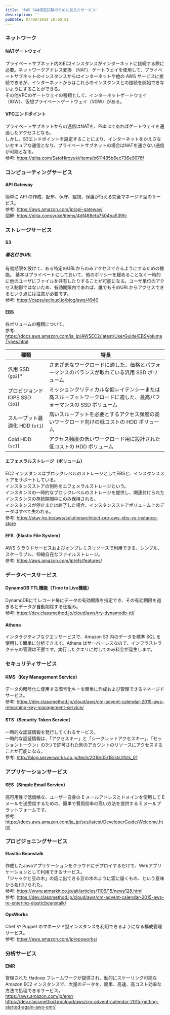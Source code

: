```yaml
---
title: 'AWS SAA認定試験のために覚えたサービス'
description: ''
pubDate: 07/09/2019 10:00:01
---
```


<h3>ネットワーク</h3>

<h4>NATゲートウェイ</h4>

<p>プライベートサブネット内のEC2インスタンスがインターネットに接続する際に必要。ネットワークアドレス変換 （NAT） ゲートウェイを使用して、プライベートサブネットのインスタンスからはインターネットや他の AWS サービスに接続できるが、インターネットからはこれらのインスタンスとの接続を開始できないようにすることができる。<br/>
その他VPCのゲートウェイの種類として、インターネットゲートウェイ（IGW）、仮想プライベートゲートウェイ（VGW）がある。</p>

<h4>VPCエンドポイント</h4>

<p>プライベートサブネットからの通信はNATを、Publicであればゲートウェイを通過したアクセスとなる。<br/>
しかし、S3エンドポイントを設定することにより、インターネットをかえさないセキュアな通信となり、プライベートサブネットの場合はNATを通さない通信が可能となる。<br/>
参考: <a href="https://qiita.com/SatoHiroyuki/items/b611485b6ec736e9076f">https://qiita.com/SatoHiroyuki/items/b611485b6ec736e9076f</a></p>

<h3>コンピューティングサービス</h3>

<h4>API Gateway</h4>

<p>簡単に API の作成、配布、保守、監視、保護が行える完全マネージド型のサービス。<br/>
参考: <a href="https://aws.amazon.com/jp/api-gateway/">https://aws.amazon.com/jp/api-gateway/</a><br/>
図解: <a href="https://qiita.com/yuke/items/4df468efa7504ba539fc">https://qiita.com/yuke/items/4df468efa7504ba539fc</a></p>

<h3>ストレージサービス</h3>

<h4>S3</h4>

<h5>署名付きURL</h5>

<p>有効期限を設けて、ある特定のURLからのみアクセスできるようにするための機能。
基本はプライベートにしておいて、他のポリシーを緩めることなく一時的に他のユーザにファイルを共有したりすることが可能になる。ユーザ単位のアクセス制御ではないため、有効期限内であれば、誰でもそのURLからアクセスできるという点には注意が必要です。<br/>
参考: <a href="https://capsulecloud.io/blog/aws/4940">https://capsulecloud.io/blog/aws/4940</a></p>

<h4>EBS</h4>

<p>各ボリュームの種類について。<br/>
参考: <a href="https://docs.aws.amazon.com/ja_jp/AWSEC2/latest/UserGuide/EBSVolumeTypes.html">https://docs.aws.amazon.com/ja_jp/AWSEC2/latest/UserGuide/EBSVolumeTypes.html</a></p>

<table>
<thead>
<tr>
<th> 種類                            </th>
<th> 特長                                                         </th>
</tr>
</thead>
<tbody>
<tr>
<td> 汎用 SSD (<code>gp2</code>)*               </td>
<td> さまざまなワークロードに適した、価格とパフォーマンスのバランスが取れている汎用 SSD ボリューム </td>
</tr>
<tr>
<td> プロビジョンド IOPS SSD (<code>io1</code>) </td>
<td> ミッションクリティカルな低レイテンシーまたは高スループットワークロードに適した、最高パフォーマンスの SSD ボリューム </td>
</tr>
<tr>
<td> スループット最適化 HDD (<code>st1</code>)  </td>
<td> 高いスループットを必要とするアクセス頻度の高いワークロード向けの低コストの HDD ボリューム </td>
</tr>
<tr>
<td> Cold HDD (<code>sc1</code>)                </td>
<td> アクセス頻度の低いワークロード用に設計された低コストの HDD ボリューム </td>
</tr>
</tbody>
</table>

<h4>エフェメラルストレージ（ボリューム）</h4>

<p>EC2 インスタンスはブロックレベルのストレージとしてEBSと、インスタンスストアをサポートしている。<br/>
インスタンスストアの別称をエフェメラルストレージという。<br/>
インスタンスの一時的なブロックレベルのストレージを提供し、関連付けられたインスタンスの存続期間中にのみ保持される。<br/>
インスタンスが停止または終了した場合、インスタンスストアボリューム上のデータはすべて失われる。<br/>
参考: <a href="https://stay-ko.be/aws/solutionarchitect-pro-aws-ebs-vs-instance-store">https://stay-ko.be/aws/solutionarchitect-pro-aws-ebs-vs-instance-store</a></p>

<h4>EFS（Elastic File System）</h4>

<p>AWS クラウドサービスおよびオンプレミスリソースで利用できる、シンプル、スケーラブル、伸縮自在なファイルストレージ。<br/>
参考: <a href="https://aws.amazon.com/jp/efs/features/">https://aws.amazon.com/jp/efs/features/</a></p>

<h3>データベースサービス</h3>

<h4>DynamoDB TTL機能（Time to Live機能）</h4>

<p>DynamoDBにてレコード毎にデータの有効期限を指定でき、その有効期限を過ぎるとデータが自動削除する仕組み。<br/>
参考: <a href="https://dev.classmethod.jp/cloud/aws/try-dynamodb-ttl/">https://dev.classmethod.jp/cloud/aws/try-dynamodb-ttl/</a></p>

<h4>Athena</h4>

<p>インタラクティブなクエリサービスで、Amazon S3 内のデータを標準 SQL を使用して簡単に分析できます。Athena はサーバーレスなので、インフラストラクチャの管理は不要です。実行したクエリに対してのみ料金が発生します。</p>

<h3>セキュリティサービス</h3>

<h4>KMS（Key Management Service）</h4>

<p>データの暗号化に使用する暗号化キーを簡単に作成および管理できるマネージドサービス。<br/>
参考: <a href="https://dev.classmethod.jp/cloud/aws/cm-advent-calendar-2015-aws-relearning-key-management-service/">https://dev.classmethod.jp/cloud/aws/cm-advent-calendar-2015-aws-relearning-key-management-service/</a></p>

<h4>STS（Security Token Service）</h4>

<p>一時的な認証情報を発行してくれるサービス。<br/>
一時的な認証情報は、「アクセスキー」と「シークレットアクセスキー」、「セッショントークン」の3つで許可された別のアカウントのリソースにアクセスすることが可能になる。<br/>
参考: <a href="http://blog.serverworks.co.jp/tech/2016/05/18/sts/#sts_01">http://blog.serverworks.co.jp/tech/2016/05/18/sts/#sts_01</a></p>

<h3>アプリケーションサービス</h3>

<h4>SES（Simple Email Service）</h4>

<p>高可用性で低価格な、ユーザー自身の E メールアドレスとドメインを使用して E メールを送受信するための、簡単で費用効率の高い方法を提供する E メールプラットフォームです。<br/>
参考: <a href="https://docs.aws.amazon.com/ja_jp/ses/latest/DeveloperGuide/Welcome.html">https://docs.aws.amazon.com/ja_jp/ses/latest/DeveloperGuide/Welcome.html</a></p>

<h3>プロビジョニングサービス</h3>

<h4>Elasitic Beanstalk</h4>

<p>作成したJavaアプリケーションをクラウドにデプロイするだけで、Webアプリケーションとして利用できるサービス。<br/>
「ジャックと豆の木」の話に出てきる豆の木のように雲に届くもの、という意味から名付けられた。<br/>
参考: <a href="https://www.atmarkit.co.jp/ait/articles/1106/15/news128.html">https://www.atmarkit.co.jp/ait/articles/1106/15/news128.html</a><br/>
参考: <a href="https://dev.classmethod.jp/cloud/aws/cm-advent-calendar-2015-aws-re-entering-elasticbeanstalk/">https://dev.classmethod.jp/cloud/aws/cm-advent-calendar-2015-aws-re-entering-elasticbeanstalk/</a></p>

<h4>OpsWorks</h4>

<p>Chef や Puppet のマネージド型インスタンスを利用できるようになる構成管理サービス。<br/>
参考: <a href="https://aws.amazon.com/jp/opsworks/">https://aws.amazon.com/jp/opsworks/</a></p>

<h3>分析サービス</h3>

<h4>EMR</h4>

<p>管理された Hadoop フレームワークが提供され、動的にスケーリング可能な Amazon EC2 インスタンスで、大量のデータを、簡単、高速、高コスト効率な方法で処理できるサービス。<br/>
<a href="https://aws.amazon.com/jp/emr/">https://aws.amazon.com/jp/emr/</a><br/>
<a href="https://dev.classmethod.jp/cloud/aws/cm-advent-calendar-2015-getting-started-again-aws-emr/">https://dev.classmethod.jp/cloud/aws/cm-advent-calendar-2015-getting-started-again-aws-emr/</a></p>
